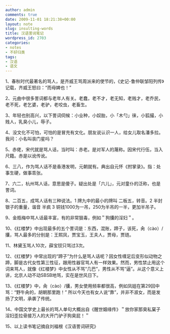 ```yaml
---
author: admin
comments: true
date: 2009-11-01 18:21:38+00:00
layout: note
slug: insulting-words
title: 汉语詈词笔记
wordpress_id: 2703
categories:
- notes
- 不好归类
tags:
- 汉语
- 语文
---
```


1、春秋时代最著名的骂人，是齐威王骂周派来的使节的，《史记-鲁仲联邹阳列传》记载，齐威王怒曰：“而母婢也！”

2、元曲中很多詈词都与老年人有关。老蠢，老不才，老无知，老贱才，老乔民，老不死，老乞婆，老驴，老咬虫，老畜生。

3、年轻也别高兴，以下詈词伺候：小业种，小奴胎，小「木勺」徕，小狐撮，小贱人，乳臭小儿，辱子。

4、没文化不可怕，可怕的是冒充有文化。朋友说认识一人，给女儿取名潘多拉。我问：小名叫丧门星吗？ 

5、赤佬，宋代就是骂人话，当时叫：赤老。是对军人的蔑称。因宋代行伍，当入尺籍。赤是以讹传讹。 

6、三八，作为骂人话不是香港发明，元朝就有。典出自元怀《拊掌录》。指：处事生硬，做事乖张。

7、六二，杭州骂人话，意思是傻子。疑出处是「六儿」，元对童仆的泛称，也是詈词。

8、二百五，成骂人话有三种说法。1 牌九中的最小的牌叫 二板五，转音。2 半封银子的重量，谐音 半疯 3 铜钱1000为一吊，250为半吊的一半，更加半吊子。

9、金瓶梅中骂人话最丰富，有的非常狠毒，例如＂狗攮的淫妇＂。

10、《红楼梦》中出现最多的五个詈词是：东西，混账，蹄子，该死，肏（cào）/攮，骂人最多的分别是：王熙凤，贾宝玉，王夫人，贾母，贾琏。 

11、林黛玉骂人10次，薛宝钗只骂过3次。

12、《红楼梦》中常出现的“蹄子”为什么是骂人话呢？因女性缠足后变形似动物之蹄，脚是古代女性第三性征，跟用性器官骂人有一样效果。然而，男性禁止用这个词来骂人，就像《红楼梦》中女性从不骂“几巴”，男性从不骂“逼”。从这个意义上讲，北京人动不动SBSB地骂，实在是世风日下。

13、《红楼梦》中，肏（cào）/攮，男女使用频率都很高，例如凤姐在第29回中骂：“野牛肏的，胡朝那里跑！” 所以今天也有女人说“靠”，并非不淑女，而是发扬了文明，承袭了传统。

14、中国文学史上最长的骂人单句大概出自《醒世姻缘传》＂放你家那臭私窠子淫妇歪拉骨接万人的大开门驴子狗臭屁！＂
 
15、以上读书笔记摘自刘福根《汉语詈词研究》  
